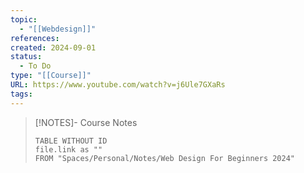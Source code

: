 ```yaml
---
topic:
  - "[[Webdesign]]"
references: 
created: 2024-09-01
status:
  - To Do
type: "[[Course]]"
URL: https://www.youtube.com/watch?v=j6Ule7GXaRs
tags:
---
```

> [!NOTES]- Course Notes
> ```dataview
> TABLE WITHOUT ID
> file.link as ""
> FROM "Spaces/Personal/Notes/Web Design For Beginners 2024"
 ```
